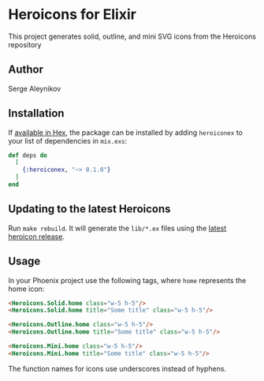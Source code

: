 # Heroicons for Elixir

This project generates solid, outline, and mini SVG icons from the Heroicons repository

## Author

Serge Aleynikov

## Installation

If [available in Hex](https://hex.pm/docs/publish), the package can be installed
by adding `heroiconex` to your list of dependencies in `mix.exs`:

```elixir
def deps do
  [
    {:heroiconex, "~> 0.1.0"}
  ]
end
```

## Updating to the latest Heroicons

Run `make rebuild`.  It will generate the `lib/*.ex` files using the
[latest heroicon release](https://github.com/tailwindlabs/heroicons/releases/latest).

## Usage

In your Phoenix project use the following tags, where `home` represents the home icon:
```html
<Heroicons.Solid.home class="w-5 h-5"/>
<Heroicons.Solid.home title="Some title" class="w-5 h-5"/>

<Heroicons.Outline.home class="w-5 h-5"/>
<Heroicons.Outline.home title="Some title" class="w-5 h-5"/>

<Heroicons.Mini.home class="w-5 h-5"/>
<Heroicons.Mini.home title="Some title" class="w-5 h-5"/>
```

The function names for icons use underscores instead of hyphens.
